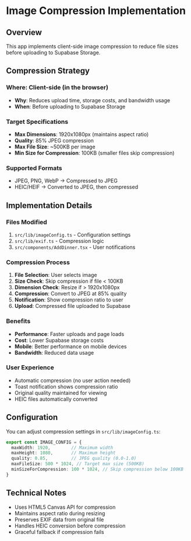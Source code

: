 # Image Compression Implementation

## Overview
This app implements client-side image compression to reduce file sizes before uploading to Supabase Storage.

## Compression Strategy

### **Where**: Client-side (in the browser)
- **Why**: Reduces upload time, storage costs, and bandwidth usage
- **When**: Before uploading to Supabase Storage

### **Target Specifications**
- **Max Dimensions**: 1920x1080px (maintains aspect ratio)
- **Quality**: 85% JPEG compression
- **Max File Size**: ~500KB per image
- **Min Size for Compression**: 100KB (smaller files skip compression)

### **Supported Formats**
- JPEG, PNG, WebP → Compressed to JPEG
- HEIC/HEIF → Converted to JPEG, then compressed

## Implementation Details

### **Files Modified**
1. `src/lib/imageConfig.ts` - Configuration settings
2. `src/lib/exif.ts` - Compression logic
3. `src/components/AddDinner.tsx` - User notifications

### **Compression Process**
1. **File Selection**: User selects image
2. **Size Check**: Skip compression if file < 100KB
3. **Dimension Check**: Resize if > 1920x1080px
4. **Compression**: Convert to JPEG at 85% quality
5. **Notification**: Show compression ratio to user
6. **Upload**: Compressed file uploaded to Supabase

### **Benefits**
- **Performance**: Faster uploads and page loads
- **Cost**: Lower Supabase storage costs
- **Mobile**: Better performance on mobile devices
- **Bandwidth**: Reduced data usage

### **User Experience**
- Automatic compression (no user action needed)
- Toast notification shows compression ratio
- Original quality maintained for viewing
- HEIC files automatically converted

## Configuration

You can adjust compression settings in `src/lib/imageConfig.ts`:

```typescript
export const IMAGE_CONFIG = {
  maxWidth: 1920,        // Maximum width
  maxHeight: 1080,       // Maximum height
  quality: 0.85,         // JPEG quality (0.0-1.0)
  maxFileSize: 500 * 1024, // Target max size (500KB)
  minSizeForCompression: 100 * 1024, // Skip compression below 100KB
}
```

## Technical Notes

- Uses HTML5 Canvas API for compression
- Maintains aspect ratio during resizing
- Preserves EXIF data from original file
- Handles HEIC conversion before compression
- Graceful fallback if compression fails

